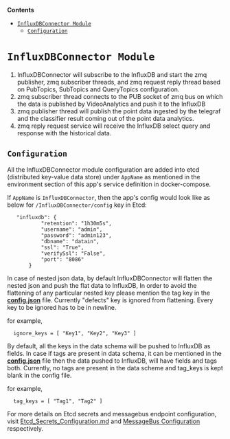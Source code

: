 **Contents**

- [`InfluxDBConnector Module`](#influxdbconnector-module)
  - [`Configuration`](#configuration)

# `InfluxDBConnector Module`

1. InfluxDBConnector will subscribe to the InfluxDB and start the zmq
   publisher, zmq subscriber threads, and zmq request reply thread
   based on PubTopics, SubTopics and QueryTopics configuration.
2. zmq subscriber thread connects to the PUB socket of zmq bus on which
   the data is published by VideoAnalytics and push it to the InfluxDB
3. zmq publisher thread will publish the point data ingested by the telegraf
   and the classifier result coming out of the point data analytics.
4. zmq reply request service will receive the InfluxDB select query and
   response with the historical data.

## `Configuration`

All the InfluxDBConnector module configuration are added into etcd (distributed
key-value data store) under `AppName` as mentioned in the
environment section of this app's service definition in docker-compose.

If `AppName` is `InfluxDBConnector`, then the app's config would look like as below
 for `/InfluxDBConnector/config` key in Etcd:
 ```
    "influxdb": {
            "retention": "1h30m5s",
            "username": "admin",
            "password": "admin123",
            "dbname": "datain",
            "ssl": "True",
            "verifySsl": "False",
            "port": "8086"
        }
 ```

In case of nested json data, by default InfluxDBConnector will flatten the nested json and push
the flat data to InfluxDB, In order to avoid the flattening of any particular nested key please mention the
tag key in the **[config.json](./config.json)** file. Currently "defects" key is ignored from flattening. Every key to be ignored has to be in newline.

 for example,
 ```
   ignore_keys = [ "Key1", "Key2", "Key3" ]
 ```
By default, all the keys in the data schema will be pushed to InfluxDB as fields. In case if tags are present in data schema,
it can be mentioned in the **[config.json](./config.json)** file then the data pushed to InfluxDB, will have fields and tags both.
Currently, no tags are present in the data scheme and tag_keys is kept blank in the config file.

for example,
```
  tag_keys = [ "Tag1", "Tag2" ]
```

For more details on Etcd secrets and messagebus endpoint configuration, visit [Etcd_Secrets_Configuration.md](../Etcd_Secrets_Configuration.md) and
[MessageBus Configuration](../common/libs/ConfigMgr/README.md#interfaces) respectively.

